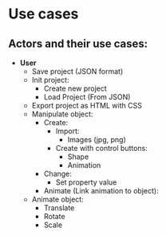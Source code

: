 # Use cases

## Actors and their use cases:
- **User**
  - Save project (JSON format)
  - Init project:
    - Create new project
    - Load Project (From JSON)
  - Export project as HTML with CSS
  - Manipulate object:
    - Create:
      - Import:
        - Images (jpg, png)
      - Create with control buttons:
        - Shape
        - Animation
    - Change:
      - Set property value
    - Animate (Link animation to object): 
  - Animate object:
    - Translate
    - Rotate
    - Scale